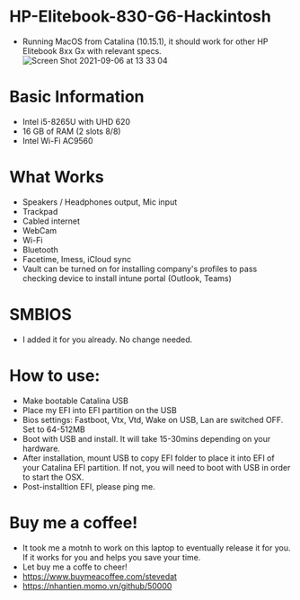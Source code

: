# HP-Elitebook-830-G6-Hackintosh
- Running MacOS from Catalina (10.15.1), it should work for other HP Elitebook 8xx Gx with relevant specs.
![Screen Shot 2021-09-06 at 13 33 04](https://user-images.githubusercontent.com/38579777/132171534-dbd9e851-36cd-40c1-9675-9a0c189e4e0f.png)

# Basic Information
- Intel i5-8265U with UHD 620
- 16 GB of RAM (2 slots 8/8)
- Intel Wi-Fi AC9560

# What Works
- Speakers / Headphones output, Mic input
- Trackpad
- Cabled internet
- WebCam
- Wi-Fi
- Bluetooth
- Facetime, Imess, iCloud sync
- Vault can be turned on for installing company's profiles to pass checking device to install intune portal (Outlook, Teams)

# SMBIOS
- I added it for you already. No change needed.

# How to use:
- Make bootable Catalina USB
- Place my EFI into EFI partition on the USB
- Bios settings: Fastboot, Vtx, Vtd, Wake on USB, Lan are switched OFF. Set to 64-512MB
- Boot with USB and install. It will take 15-30mins depending on your hardware. 
- After installation, mount USB to copy EFI folder to place it into EFI of your Catalina EFI partition. If not, you will need to boot with USB in order to start the OSX.
- Post-installtion EFI, please ping me.

# Buy me a coffee! 
- It took me a motnh to work on this laptop to eventually release it for you. If it works for you and helps you save your time.
- Let buy me a coffe to cheer!
- https://www.buymeacoffee.com/stevedat
- https://nhantien.momo.vn/github/50000
